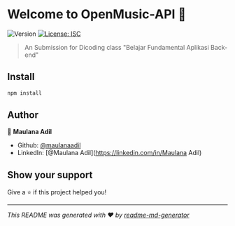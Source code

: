 # Welcome to OpenMusic-API 👋
![Version](https://img.shields.io/badge/version-1.0.0-blue.svg?cacheSeconds=2592000)
[![License: ISC](https://img.shields.io/badge/License-ISC-yellow.svg)](#)

> An Submission for Dicoding class &#34;Belajar Fundamental Aplikasi Back-end&#34;

## Install

```sh
npm install
```

## Author

👤 **Maulana Adil**

* Github: [@maulanaadil](https://github.com/maulanaadil)
* LinkedIn: [@Maulana Adil](https://linkedin.com/in/Maulana Adil)

## Show your support

Give a ⭐️ if this project helped you!


***
_This README was generated with ❤️ by [readme-md-generator](https://github.com/kefranabg/readme-md-generator)_